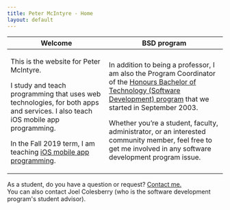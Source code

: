 ```yaml
---
title: Peter McIntyre - Home
layout: default
---
```


Welcome | BSD program
--- | ---
<p>This is the website for Peter McIntyre.</p><p>I study and teach programming that uses web technologies, for both apps and services. I also teach iOS mobile app programming.</p><p>In the Fall 2019 term, I am teaching [iOS mobile app programming](https://dps923.ca).</p> | <p>In addition to being a professor, I am also the Program Coordinator of the [Honours Bachelor of Technology (Software Development) program](https://ict.senecacollege.ca/program/bsd/overview) that we started in September 2003.</p><p>Whether you’re a student, faculty, administrator, or an interested community member, feel free to get me involved in any software development program issue.</p>

As a student, do you have a question or request? [Contact me.](contact)  
You can also contact Joel Colesberry (who is the software development program's student advisor). 
